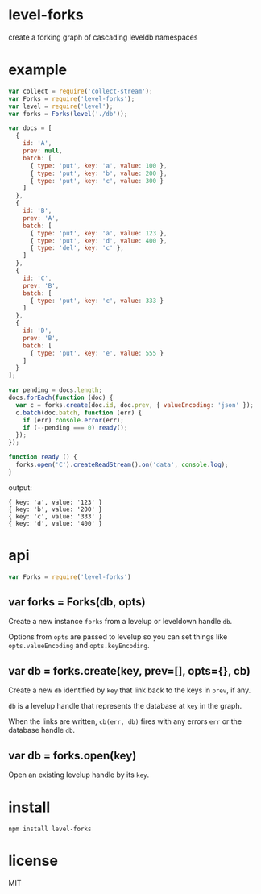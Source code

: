 # level-forks

create a forking graph of cascading leveldb namespaces

# example

``` js
var collect = require('collect-stream');
var Forks = require('level-forks');
var level = require('level');
var forks = Forks(level('./db'));

var docs = [
  {
    id: 'A',
    prev: null,
    batch: [
      { type: 'put', key: 'a', value: 100 },
      { type: 'put', key: 'b', value: 200 },
      { type: 'put', key: 'c', value: 300 }
    ]
  },
  {
    id: 'B',
    prev: 'A',
    batch: [
      { type: 'put', key: 'a', value: 123 },
      { type: 'put', key: 'd', value: 400 },
      { type: 'del', key: 'c' },
    ]
  },
  {
    id: 'C',
    prev: 'B',
    batch: [
      { type: 'put', key: 'c', value: 333 }
    ]
  },
  {
    id: 'D',
    prev: 'B',
    batch: [
      { type: 'put', key: 'e', value: 555 }
    ]
  }
];

var pending = docs.length;
docs.forEach(function (doc) {
  var c = forks.create(doc.id, doc.prev, { valueEncoding: 'json' });
  c.batch(doc.batch, function (err) {
    if (err) console.error(err);
    if (--pending === 0) ready();
  });
});

function ready () {
  forks.open('C').createReadStream().on('data', console.log);
}
```

output:

```
{ key: 'a', value: '123' }
{ key: 'b', value: '200' }
{ key: 'c', value: '333' }
{ key: 'd', value: '400' }
```

# api

``` js
var Forks = require('level-forks')
```

## var forks = Forks(db, opts)

Create a new instance `forks` from a levelup or leveldown handle `db`.

Options from `opts` are passed to levelup so you can set things like
`opts.valueEncoding` and `opts.keyEncoding`.

## var db = forks.create(key, prev=[], opts={}, cb)

Create a new `db` identified by `key` that link back to the keys in `prev`,
if any.

`db` is a levelup handle that represents the database at `key` in the graph.

When the links are written, `cb(err, db)` fires with any errors `err` or the
database handle `db`.

## var db = forks.open(key)

Open an existing levelup handle by its `key`.

# install

```
npm install level-forks
```

# license

MIT
